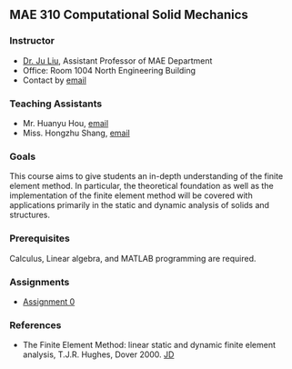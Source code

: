 ## MAE 310 Computational Solid Mechanics

### Instructor
- [Dr. Ju Liu](https://ju-liu.github.io), Assistant Professor of MAE Department
- Office: Room 1004 North Engineering Building
- Contact by [email](mailto:liuj36@sustech.edu.cn)

### Teaching Assistants
- Mr. Huanyu Hou, [email](12431145@mail.sustech.edu.cn)
- Miss. Hongzhu Shang, [email](12532290@mail.sustech.edu.cn)

### Goals
This course aims to give students an in-depth understanding of the finite element method. In particular, the theoretical foundation as well as the implementation of the finite element method will be covered with applications primarily in the static and dynamic analysis of solids and structures.

### Prerequisites
Calculus, Linear algebra, and MATLAB programming are required.

### Assignments
- [Assignment 0](hw/Homework-0.pdf)

### References
- The Finite Element Method: linear static and dynamic finite element analysis, T.J.R. Hughes, Dover 2000. [JD](https://item.jd.com/1130427437.html)
